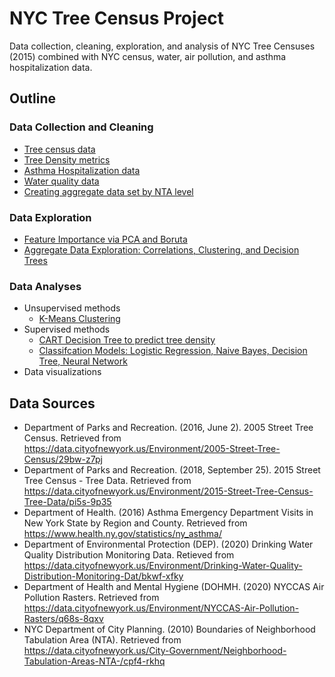 # NYC Tree Census Project
Data collection, cleaning, exploration, and analysis of NYC Tree Censuses (2015) combined with NYC census, water, air pollution, and asthma hospitalization data. 

## Outline

### Data Collection and Cleaning
- [Tree census data](Trees.R)
- [Tree Density metrics](code/Tree_Density_by_NTA.ipynb)
- [Asthma Hospitalization data](code/Asthma_data.R)
- [Water quality data](code/Water_data.R)
- [Creating aggregate data set by NTA level](code/Merge_to_Aggregate_Data.R)

### Data Exploration
- [Feature Importance via PCA and Boruta](code/PCA_Boruta_Exploration.ipynb)
- [Aggregate Data Exploration: Correlations, Clustering, and Decision Trees](code/Aggregate_Data_Exploration.R)

### Data Analyses
- Unsupervised methods
    - [K-Means Clustering](code/Clustering.ipynb)
- Supervised methods
    - [CART Decision Tree to predict tree density](code/CART_Decision_Trees.ipynb)
    - [Classifcation Models: Logistic Regression, Naive Bayes, Decision Tree, Neural Network](https://nbviewer.jupyter.org/github/kbfoerster/nyctrees/blob/14377ed96fcc7390f65f17682e21841c50a79524/code/Trees_Classification_Models.ipynb)
- Data visualizations

## Data Sources
- Department of Parks and Recreation. (2016, June 2). 2005 Street Tree Census. Retrieved from https://data.cityofnewyork.us/Environment/2005-Street-Tree-Census/29bw-z7pj 
- Department of Parks and Recreation. (2018, September 25). 2015 Street Tree Census - Tree Data. Retrieved from https://data.cityofnewyork.us/Environment/2015-Street-Tree-Census-Tree-Data/pi5s-9p35 
- Department of Health. (2016) Asthma Emergency Department Visits in New York State by Region and County. Retrieved from https://www.health.ny.gov/statistics/ny_asthma/
- Department of Environmental Protection (DEP). (2020) Drinking Water Quality Distribution Monitoring Data. Retieved from https://data.cityofnewyork.us/Environment/Drinking-Water-Quality-Distribution-Monitoring-Dat/bkwf-xfky
- Department of Health and Mental Hygiene (DOHMH. (2020) NYCCAS Air Pollution Rasters. Retrieved from https://data.cityofnewyork.us/Environment/NYCCAS-Air-Pollution-Rasters/q68s-8qxv
- NYC Department of City Planning. (2010) Boundaries of Neighborhood Tabulation Area (NTA). Retrieved from https://data.cityofnewyork.us/City-Government/Neighborhood-Tabulation-Areas-NTA-/cpf4-rkhq
